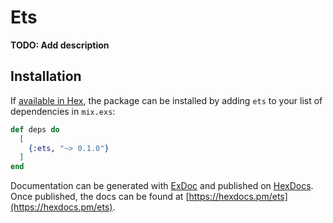 # Ets

**TODO: Add description**

## Installation

If [available in Hex](https://hex.pm/docs/publish), the package can be installed
by adding `ets` to your list of dependencies in `mix.exs`:

```elixir
def deps do
  [
    {:ets, "~> 0.1.0"}
  ]
end
```

Documentation can be generated with [ExDoc](https://github.com/elixir-lang/ex_doc)
and published on [HexDocs](https://hexdocs.pm). Once published, the docs can
be found at [https://hexdocs.pm/ets](https://hexdocs.pm/ets).

